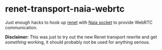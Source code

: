 # renet-transport-naia-webrtc
Just enough hacks to hook up [renet](https://github.com/lucaspoffo/renet) with [Naia socket](https://github.com/naia-lib/naia) to provide WebRTC communication.

**Disclaimer:**
This was just to try out the new Renet transport rewrite and get *something* working, it should probably not be used for anything serious.
